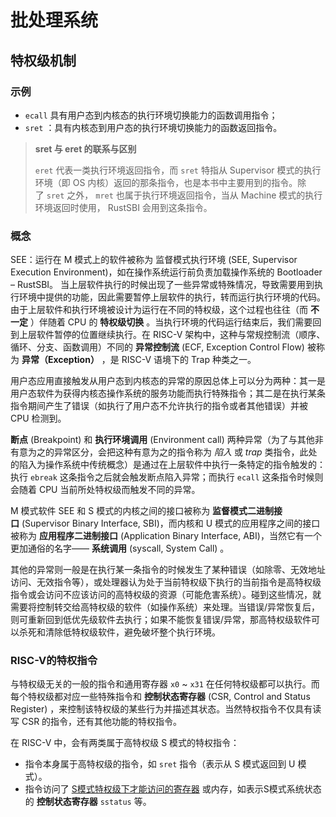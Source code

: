 # 批处理系统
## 特权级机制
### 示例

- `ecall` 具有用户态到内核态的执行环境切换能力的函数调用指令；
- `sret` ：具有内核态到用户态的执行环境切换能力的函数返回指令。

> **sret 与 eret 的联系与区别**
> 
> 
> `eret` 代表一类执行环境返回指令，而 `sret` 特指从 Supervisor 模式的执行环境（即 OS 内核）返回的那条指令，也是本书中主要用到的指令。除了 `sret` 之外， `mret` 也属于执行环境返回指令，当从 Machine 模式的执行环境返回时使用， RustSBI 会用到这条指令。

### 概念
SEE：运行在 M 模式上的软件被称为 监督模式执行环境 (SEE, Supervisor Execution Environment)，如在操作系统运行前负责加载操作系统的 Bootloader – RustSBI。
当上层软件执行的时候出现了一些异常或特殊情况，导致需要用到执行环境中提供的功能，因此需要暂停上层软件的执行，转而运行执行环境的代码。由于上层软件和执行环境被设计为运行在不同的特权级，这个过程也往往（而 **不一定** ）伴随着 CPU 的 **特权级切换** 。当执行环境的代码运行结束后，我们需要回到上层软件暂停的位置继续执行。在 RISC-V 架构中，这种与常规控制流（顺序、循环、分支、函数调用）不同的 **异常控制流** (ECF, Exception Control Flow) 被称为 **异常（Exception）** ，是 RISC-V 语境下的 Trap 种类之一。

用户态应用直接触发从用户态到内核态的异常的原因总体上可以分为两种：其一是用户态软件为获得内核态操作系统的服务功能而执行特殊指令；其二是在执行某条指令期间产生了错误（如执行了用户态不允许执行的指令或者其他错误）并被 CPU 检测到。

**断点** (Breakpoint) 和 **执行环境调用** (Environment call) 两种异常（为了与其他非有意为之的异常区分，会把这种有意为之的指令称为 *陷入* 或 *trap* 类指令，此处的陷入为操作系统中传统概念）是通过在上层软件中执行一条特定的指令触发的：执行 `ebreak` 这条指令之后就会触发断点陷入异常；而执行 `ecall` 这条指令时候则会随着 CPU 当前所处特权级而触发不同的异常。

M 模式软件 SEE 和 S 模式的内核之间的接口被称为 **监督模式二进制接口** (Supervisor Binary Interface, SBI)，而内核和 U 模式的应用程序之间的接口被称为 **应用程序二进制接口** (Application Binary Interface, ABI)，当然它有一个更加通俗的名字—— **系统调用** (syscall, System Call) 。

其他的异常则一般是在执行某一条指令的时候发生了某种错误（如除零、无效地址访问、无效指令等），或处理器认为处于当前特权级下执行的当前指令是高特权级指令或会访问不应该访问的高特权级的资源（可能危害系统）。碰到这些情况，就需要将控制转交给高特权级的软件（如操作系统）来处理。当错误/异常恢复后，则可重新回到低优先级软件去执行；如果不能恢复错误/异常，那高特权级软件可以杀死和清除低特权级软件，避免破坏整个执行环境。

### **RISC-V的特权指令**

与特权级无关的一般的指令和通用寄存器 `x0` ~ `x31` 在任何特权级都可以执行。而每个特权级都对应一些特殊指令和 **控制状态寄存器** (CSR, Control and Status Register) ，来控制该特权级的某些行为并描述其状态。当然特权指令不仅具有读写 CSR 的指令，还有其他功能的特权指令。

在 RISC-V 中，会有两类属于高特权级 S 模式的特权指令：

- 指令本身属于高特权级的指令，如 `sret` 指令（表示从 S 模式返回到 U 模式）。
- 指令访问了 [S模式特权级下才能访问的寄存器](https://rcore-os.cn/rCore-Tutorial-Book-v3/chapter2/4trap-handling.html#term-s-mod-csr) 或内存，如表示S模式系统状态的 **控制状态寄存器** `sstatus` 等。